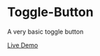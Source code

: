 # Toggle-Button
 
A very basic toggle button 

<a href="https://toggle-buttonz.netlify.app/">Live Demo<a>
